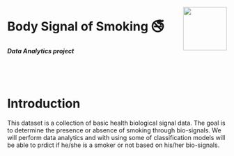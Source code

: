 <p><a href="https://www.asu.edu.eg/"><img align="right" src="https://ums.asu.edu.eg/images/logo.png" width="100" /></a></p>
<div align=left>
<h1>
  Body Signal of Smoking 🚭
</h1>
    <h5>
        Data Analytics project
    </h5>
</div>
<br>
<br>

# Introduction
This dataset is a collection of basic health biological signal data. The goal is to determine the presence or absence of smoking through bio-signals. We will perform data analytics and with using some of classification models will be able to prdict if he/she is a smoker or not based on his/her bio-signals.

